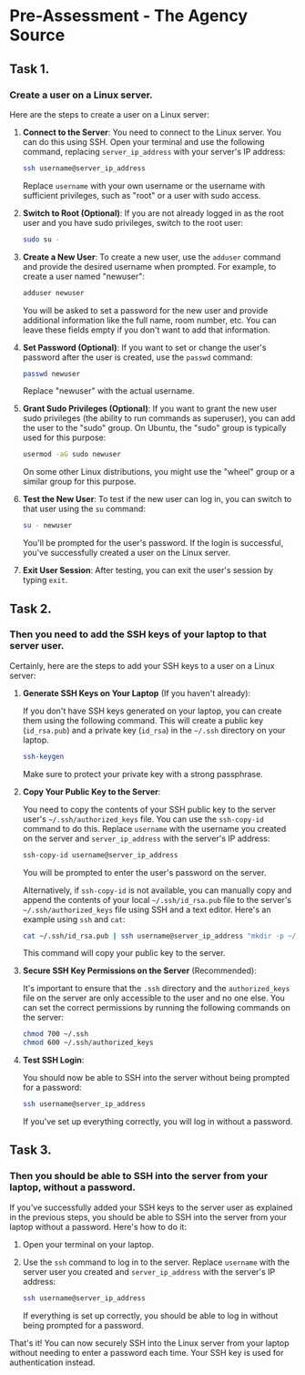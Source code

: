 # Pre-Assessment - The Agency Source

## Task 1. 

### Create a user on a Linux server.


Here are the steps to create a user on a Linux server:

1. **Connect to the Server**: You need to connect to the Linux server. You can do this using SSH. Open your terminal and use the following command, replacing `server_ip_address` with your server's IP address:

   ```bash
   ssh username@server_ip_address
   ```

   Replace `username` with your own username or the username with sufficient privileges, such as "root" or a user with sudo access.

2. **Switch to Root (Optional)**: If you are not already logged in as the root user and you have sudo privileges, switch to the root user:

   ```bash
   sudo su -
   ```

3. **Create a New User**: To create a new user, use the `adduser` command and provide the desired username when prompted. For example, to create a user named "newuser":

   ```bash
   adduser newuser
   ```

   You will be asked to set a password for the new user and provide additional information like the full name, room number, etc. You can leave these fields empty if you don't want to add that information.

4. **Set Password (Optional)**: If you want to set or change the user's password after the user is created, use the `passwd` command:

   ```bash
   passwd newuser
   ```

   Replace "newuser" with the actual username.

5. **Grant Sudo Privileges (Optional)**: If you want to grant the new user sudo privileges (the ability to run commands as superuser), you can add the user to the "sudo" group. On Ubuntu, the "sudo" group is typically used for this purpose:

   ```bash
   usermod -aG sudo newuser
   ```

   On some other Linux distributions, you might use the "wheel" group or a similar group for this purpose.

6. **Test the New User**: To test if the new user can log in, you can switch to that user using the `su` command:

   ```bash
   su - newuser
   ```

   You'll be prompted for the user's password. If the login is successful, you've successfully created a user on the Linux server.

7. **Exit User Session**: After testing, you can exit the user's session by typing `exit`.



## Task 2. 

### Then you need to add the SSH keys of your laptop to that server user.

Certainly, here are the steps to add your SSH keys to a user on a Linux server:

1. **Generate SSH Keys on Your Laptop** (If you haven't already):

   If you don't have SSH keys generated on your laptop, you can create them using the following command. This will create a public key (`id_rsa.pub`) and a private key (`id_rsa`) in the `~/.ssh` directory on your laptop.

   ```bash
   ssh-keygen
   ```

   Make sure to protect your private key with a strong passphrase.

2. **Copy Your Public Key to the Server**:

   You need to copy the contents of your SSH public key to the server user's `~/.ssh/authorized_keys` file. You can use the `ssh-copy-id` command to do this. Replace `username` with the username you created on the server and `server_ip_address` with the server's IP address:

   ```bash
   ssh-copy-id username@server_ip_address
   ```

   You will be prompted to enter the user's password on the server.

   Alternatively, if `ssh-copy-id` is not available, you can manually copy and append the contents of your local `~/.ssh/id_rsa.pub` file to the server's `~/.ssh/authorized_keys` file using SSH and a text editor. Here's an example using `ssh` and `cat`:

   ```bash
   cat ~/.ssh/id_rsa.pub | ssh username@server_ip_address "mkdir -p ~/.ssh && cat >> ~/.ssh/authorized_keys"
   ```

   This command will copy your public key to the server.

3. **Secure SSH Key Permissions on the Server** (Recommended):

   It's important to ensure that the `.ssh` directory and the `authorized_keys` file on the server are only accessible to the user and no one else. You can set the correct permissions by running the following commands on the server:

   ```bash
   chmod 700 ~/.ssh
   chmod 600 ~/.ssh/authorized_keys
   ```

4. **Test SSH Login**:

   You should now be able to SSH into the server without being prompted for a password:

   ```bash
   ssh username@server_ip_address
   ```

   If you've set up everything correctly, you will log in without a password.


## Task 3. 

### Then you should be able to SSH into the server from your laptop, without a password.

If you've successfully added your SSH keys to the server user as explained in the previous steps, you should be able to SSH into the server from your laptop without a password. Here's how to do it:

1. Open your terminal on your laptop.

2. Use the `ssh` command to log in to the server. Replace `username` with the server user you created and `server_ip_address` with the server's IP address:

   ```bash
   ssh username@server_ip_address
   ```

   If everything is set up correctly, you should be able to log in without being prompted for a password.

That's it! You can now securely SSH into the Linux server from your laptop without needing to enter a password each time. Your SSH key is used for authentication instead.
